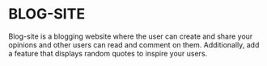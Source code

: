 # BLOG-SITE

Blog-site is a blogging website where the user can create and share your opinions and other users can read and comment on them. Additionally, add a feature that displays random quotes to inspire your users. 

